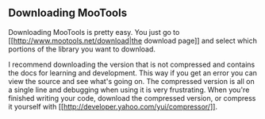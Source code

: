 Downloading MooTools
--------------------

Downloading MooTools is pretty easy. You just go to [[http://www.mootools.net/download|the download page]] and select which portions of the library you want to download. 

I recommend downloading the version that is not compressed and contains the docs for learning and development. This way if you get an error you can view the source and see what's going on. The compressed version is all on a single line and debugging when using it is very frustrating. When you're finished writing your code, download the compressed version, or compress it yourself with [[http://developer.yahoo.com/yui/compressor/]].
